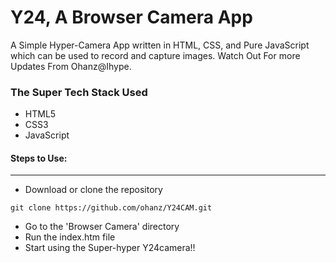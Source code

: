<h1>Y24, A Browser Camera App</h1>

<p>A Simple Hyper-Camera App written in HTML, CSS, and Pure JavaScript which can be used to record and capture images. Watch Out For more Updates From Ohanz@Ihype.</p>

<h3>The Super Tech Stack Used</h3>
<ul>
  <li>HTML5</li>
  <li>CSS3</li>
  <li>JavaScript</li>
</ul>

#### Steps to Use:

---

- Download or clone the repository

```
git clone https://github.com/ohanz/Y24CAM.git
```

- Go to the 'Browser Camera' directory
- Run the index.htm file
- Start using the Super-hyper Y24camera!!